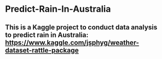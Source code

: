 # Predict-Rain-In-Australia

## This is a Kaggle project to conduct data analysis to predict rain in Australia: https://www.kaggle.com/jsphyg/weather-dataset-rattle-package
